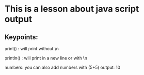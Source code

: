 # This is a lesson about java script output

## Keypoints:
print() : will print without \n

println() : will print in a new line or with \n

numbers: you can also add numbers with (5+5) output: 10 
